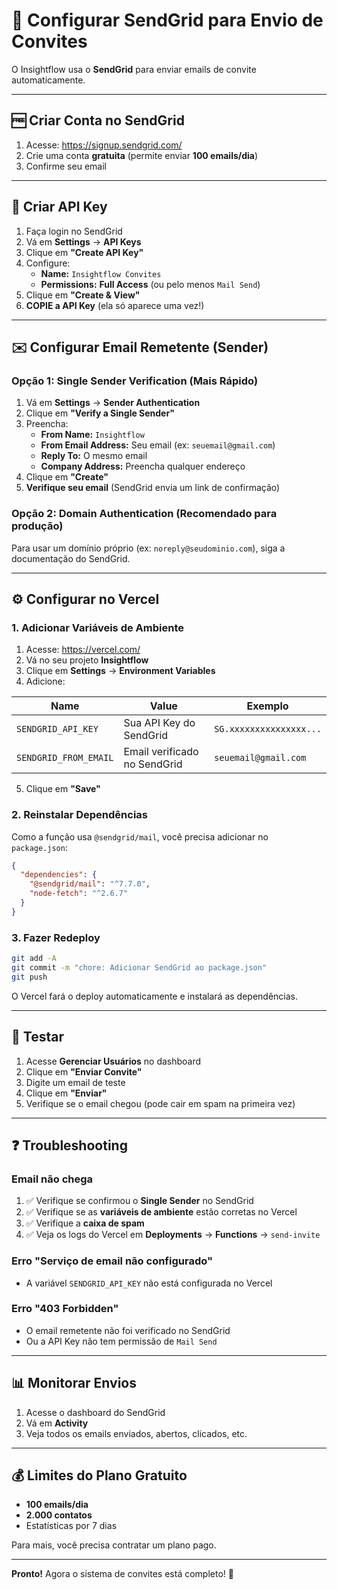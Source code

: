 # 📧 Configurar SendGrid para Envio de Convites

O Insightflow usa o **SendGrid** para enviar emails de convite automaticamente.

---

## 🆓 Criar Conta no SendGrid

1. Acesse: https://signup.sendgrid.com/
2. Crie uma conta **gratuita** (permite enviar **100 emails/dia**)
3. Confirme seu email

---

## 🔑 Criar API Key

1. Faça login no SendGrid
2. Vá em **Settings** → **API Keys**
3. Clique em **"Create API Key"**
4. Configure:
   - **Name:** `Insightflow Convites`
   - **Permissions:** **Full Access** (ou pelo menos `Mail Send`)
5. Clique em **"Create & View"**
6. **COPIE a API Key** (ela só aparece uma vez!)

---

## ✉️ Configurar Email Remetente (Sender)

### Opção 1: Single Sender Verification (Mais Rápido)

1. Vá em **Settings** → **Sender Authentication**
2. Clique em **"Verify a Single Sender"**
3. Preencha:
   - **From Name:** `Insightflow`
   - **From Email Address:** Seu email (ex: `seuemail@gmail.com`)
   - **Reply To:** O mesmo email
   - **Company Address:** Preencha qualquer endereço
4. Clique em **"Create"**
5. **Verifique seu email** (SendGrid envia um link de confirmação)

### Opção 2: Domain Authentication (Recomendado para produção)

Para usar um domínio próprio (ex: `noreply@seudominio.com`), siga a documentação do SendGrid.

---

## ⚙️ Configurar no Vercel

### 1. Adicionar Variáveis de Ambiente

1. Acesse: https://vercel.com/
2. Vá no seu projeto **Insightflow**
3. Clique em **Settings** → **Environment Variables**
4. Adicione:

| Name | Value | Exemplo |
|------|-------|---------|
| `SENDGRID_API_KEY` | Sua API Key do SendGrid | `SG.xxxxxxxxxxxxxxx...` |
| `SENDGRID_FROM_EMAIL` | Email verificado no SendGrid | `seuemail@gmail.com` |

5. Clique em **"Save"**

### 2. Reinstalar Dependências

Como a função usa `@sendgrid/mail`, você precisa adicionar no `package.json`:

```json
{
  "dependencies": {
    "@sendgrid/mail": "^7.7.0",
    "node-fetch": "^2.6.7"
  }
}
```

### 3. Fazer Redeploy

```bash
git add -A
git commit -m "chore: Adicionar SendGrid ao package.json"
git push
```

O Vercel fará o deploy automaticamente e instalará as dependências.

---

## 🧪 Testar

1. Acesse **Gerenciar Usuários** no dashboard
2. Clique em **"Enviar Convite"**
3. Digite um email de teste
4. Clique em **"Enviar"**
5. Verifique se o email chegou (pode cair em spam na primeira vez)

---

## ❓ Troubleshooting

### Email não chega

1. ✅ Verifique se confirmou o **Single Sender** no SendGrid
2. ✅ Verifique se as **variáveis de ambiente** estão corretas no Vercel
3. ✅ Verifique a **caixa de spam**
4. ✅ Veja os logs do Vercel em **Deployments** → **Functions** → `send-invite`

### Erro "Serviço de email não configurado"

- A variável `SENDGRID_API_KEY` não está configurada no Vercel

### Erro "403 Forbidden"

- O email remetente não foi verificado no SendGrid
- Ou a API Key não tem permissão de `Mail Send`

---

## 📊 Monitorar Envios

1. Acesse o dashboard do SendGrid
2. Vá em **Activity**
3. Veja todos os emails enviados, abertos, clicados, etc.

---

## 💰 Limites do Plano Gratuito

- **100 emails/dia**
- **2.000 contatos**
- Estatísticas por 7 dias

Para mais, você precisa contratar um plano pago.

---

**Pronto!** Agora o sistema de convites está completo! 🎉

